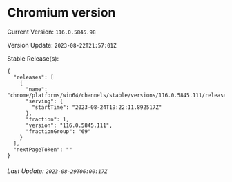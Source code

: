 # Chromium version

Current Version: `116.0.5845.98`

Version Update: `2023-08-22T21:57:01Z`

Stable Release(s):
```
{
  "releases": [
    {
      "name": "chrome/platforms/win64/channels/stable/versions/116.0.5845.111/releases/1692904931",
      "serving": {
        "startTime": "2023-08-24T19:22:11.892517Z"
      },
      "fraction": 1,
      "version": "116.0.5845.111",
      "fractionGroup": "69"
    }
  ],
  "nextPageToken": ""
}
```

###### Last Update: `2023-08-29T06:00:17Z`
        